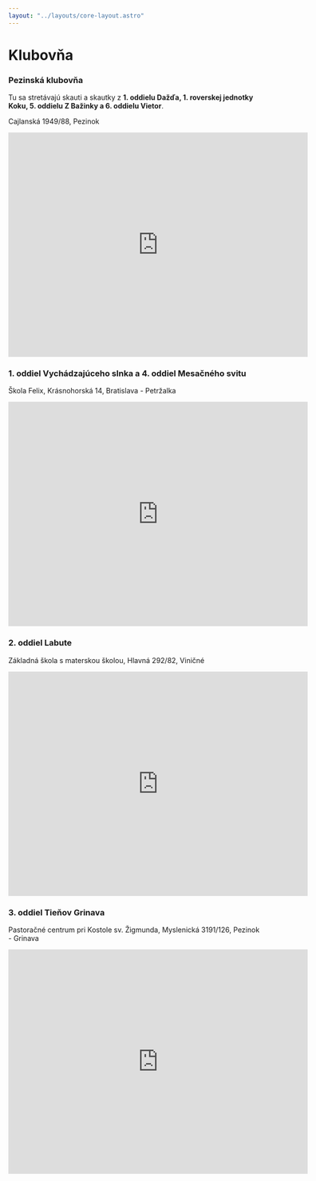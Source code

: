 ```yaml
---
layout: "../layouts/core-layout.astro"
---
```


# Klubovňa

### Pezinská klubovňa

Tu sa stretávajú skauti a skautky z **1. oddielu Dažďa, 1. roverskej jednotky Koku, 5. oddielu Z Bažinky a 6. oddielu Vietor**.

Cajlanská 1949/88, Pezinok

<iframe src="https://www.google.com/maps/embed?pb=!1m18!1m12!1m3!1d409.0513337666483!2d17.2697284697463!3d48.299236855599695!2m3!1f0!2f0!3f0!3m2!1i1024!2i768!4f13.1!3m3!1m2!1s0x476c90cc9f05bb81%3A0xa2f7092d233e44e4!2sCajlansk%C3%A1%201949%2F88%2C%20902%2001%20Pezinok!5e0!3m2!1sen!2ssk!4v1708546648031!5m2!1sen!2ssk" width="600" height="450" style="border:0;" allowfullscreen="" loading="lazy" referrerpolicy="no-referrer-when-downgrade"></iframe>

### 1. oddiel Vychádzajúceho slnka a 4. oddiel Mesačného svitu

Škola Felix, Krásnohorská 14, Bratislava - Petržalka

<iframe src="https://www.google.com/maps/embed?pb=!1m14!1m8!1m3!1d2574.4175415104783!2d17.114286!3d48.098154!3m2!1i1024!2i768!4f13.1!3m3!1m2!1s0x476c89c994ad157d%3A0xb9e48c0d419355b9!2zS3LDoXNub2hvcnNrw6EgMzEyNy8xNCwgODUxIDA3IFBldHLFvmFsa2EsIFNsb3Zha2lh!5e1!3m2!1sen!2sus!4v1708547224530!5m2!1sen!2sus" width="600" height="450" style="border:0;" allowfullscreen="" loading="lazy" referrerpolicy="no-referrer-when-downgrade"></iframe>

### 2. oddiel Labute

Základná škola s materskou školou, Hlavná 292/82, Viničné

<iframe src="https://www.google.com/maps/embed?pb=!1m14!1m8!1m3!1d5311.080234987764!2d17.300279000000003!3d48.273224!3m2!1i1024!2i768!4f13.1!3m3!1m2!1s0x476c9a730eb7246b%3A0x5947101d15ffd40a!2zWsOha2xhZG7DoSDFoWtvbGEgcyBtYXRlcnNrb3UgxaFrb2xvdSwgSGxhdm7DoSAyOTIvODIsIFZpbmnEjW7DqQ!5e0!3m2!1ssk!2ssk!4v1708547260293!5m2!1ssk!2ssk" width="600" height="450" style="border:0;" allowfullscreen="" loading="lazy" referrerpolicy="no-referrer-when-downgrade"></iframe>

### 3. oddiel Tieňov Grinava

Pastoračné centrum pri Kostole sv. Žigmunda, Myslenická 3191/126, Pezinok - Grinava

<iframe src="https://www.google.com/maps/embed?pb=!1m14!1m8!1m3!1d5311.422610129839!2d17.246501!3d48.26993!3m2!1i1024!2i768!4f13.1!3m3!1m2!1s0x476c90f0e9827693%3A0xd46e3ae4ebda82d!2sKostol%20sv.%20%C5%BDigmunda!5e0!3m2!1scs!2ssk!4v1708547360398!5m2!1scs!2ssk" width="600" height="450" style="border:0;" allowfullscreen="" loading="lazy" referrerpolicy="no-referrer-when-downgrade"></iframe>

